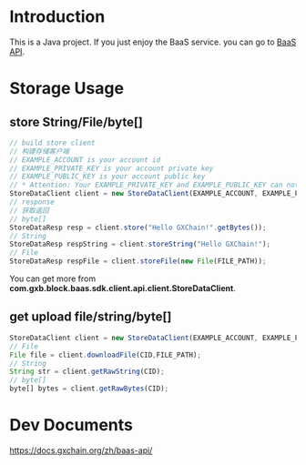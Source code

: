 # Introduction

This is a Java project.
If you just enjoy the BaaS service. you can go to [BaaS API](https://doc.gxb.io/gxchain/api/baas-api.html).


# Storage Usage

## store String/File/byte[]

```js
// build store client
// 构建存储客户端
// EXAMPLE_ACCOUNT is your account id
// EXAMPLE_PRIVATE_KEY is your account private key
// EXAMPLE_PUBLIC_KEY is your account public key
// * Attention: Your EXAMPLE_PRIVATE_KEY and EXAMPLE_PUBLIC_KEY can not be uploaded.
StoreDataClient client = new StoreDataClient(EXAMPLE_ACCOUNT, EXAMPLE_PRIVATE_KEY, EXAMPLE_PUBLIC_KEY, false);
// response
// 获取返回
// byte[]
StoreDataResp resp = client.store("Hello GXChain!".getBytes());
// String
StoreDataResp respString = client.storeString("Hello GXChain!");
// File
StoreDataResp respFile = client.storeFile(new File(FILE_PATH));
```

You can get more from **com.gxb.block.baas.sdk.client.api.client.StoreDataClient**.

## get upload file/string/byte[]

```js
StoreDataClient client = new StoreDataClient(EXAMPLE_ACCOUNT, EXAMPLE_PRIVATE_KEY, EXAMPLE_PUBLIC_KEY, false);
// File 
File file = client.downloadFile(CID,FILE_PATH);
// String
String str = client.getRawString(CID);
// byte[]
byte[] bytes = client.getRawBytes(CID);
```

# Dev Documents

https://docs.gxchain.org/zh/baas-api/
